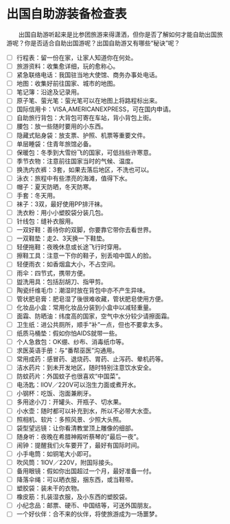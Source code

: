 # 出国自助游装备检查表  

&emsp;&emsp;出国自助游听起来是比参团旅游来得潇洒，但你是否了解如何才能自助出国旅游呢？你是否适合自助出国游呢？出国自助游又有哪些“秘诀”呢？  
* [ ] 行程表：留一份在家，让家人知道你在何处。  
* [ ] 旅游资料：收集愈详细，玩的愈称心。  
* [ ] 紧急联络电话：我国驻当地大使馆、商务办事处电话。  
* [ ] 地图：收集好前往国家、城市的地图。  
* [ ] 笔记簿：沿途及记录用。  
* [ ] 原子笔、萤光笔：萤光笔可以在地图上将路程标出来。  
* [ ] 国际信用卡：VlSA,AMERICANEXPRESS，可在国内申请。  
* [ ] 自助旅行背包：大背包可寄在车站，背小背包上街。  
* [ ] 腰包：放一些随时要用的小东西。  
* [ ] 隐藏式贴身袋：放支票、护照、机票等重要文件。  
* [ ] 单层睡袋：住青年旅馆必备。  
* [ ] 保暖包：冬季到大雪纷飞的国家，可低挡些许寒意。  
* [ ] 季节衣物：注意前往国家当时的气候、温度。  
* [ ] 换洗内衣裤：3套，如果去落后地区，不洗也可以。  
* [ ] 泳衣：旅程中有些漂亮的海滩，值得下水。  
* [ ] 帽子：夏天防晒，冬天防寒。  
* [ ] 手套：冬天用。  
* [ ] 袜子：3双，最好使用PP排汗袜。  
* [ ] 洗衣粉：用小小塑胶袋分装几包。  
* [ ] 针线包：缝补衣服用。  
* [ ] 一双好鞋：善待你的双脚，你要靠它带你去看世界。  
* [ ] 一双鞋垫：走2、3天换一下鞋垫。  
* [ ] 轻便拖鞋：夜晚休息或长途飞行时穿用。  
* [ ] 擦鞋工具：注意一下你的鞋子，别丢咱中国人的脸。  
* [ ] 轻便雨衣：如香烟盒大小，不占空间。  
* [ ] 雨伞：四节式，携带方便。  
* [ ] 盥洗用具：包括刮胡刀、指甲剪。  
* [ ] 陶瓷纤维毛巾：潮湿时放在背包中亦不产生异味。  
* [ ] 管状肥皂膏：肥皂湿了後很难收藏，管状肥皂使用方便。  
* [ ] 化妆品小盒：常用化妆品分装到小盒中以减轻重量。  
* [ ] 面霜、防晒油：纬度高的国家，空气中水分较少请擦面霜。  
* [ ] 卫生纸：进公共厕所，顺手“补”一点，但也不要拿太多。  
* [ ] 纸质马桶垫：假如你怕AIDS就带一些。  
* [ ] 个人急救包：OK绷、纱布、消毒纸巾等。  
* [ ] 求医英语手册：与“番帮巫医”沟通用。  
* [ ] 常用成药：感冒药、退烧药、胃药、止泻药、晕机药等。  
* [ ] 洁水药片：到未开发地区，随时特别注意饮水安全。  
* [ ] 防蚊药片：外国蚊子也很喜欢“中国菜”。  
* [ ] 电汤匙：llOV／220V可以泡生力面或煮开水。  
* [ ] 小钢杯：吃饭、泡面兼刷牙。  
* [ ] 多用途小刀：开罐头、开瓶子、切水果。  
* [ ] 小水壶：随时都可以补充到水，所以不必带大水壶。  
* [ ] 照相机、软片：多照风景、少照大头照。  
* [ ] 袋型望远镜：让你看清教堂顶上雕像的细部。  
* [ ] 随身听：夜晚在希腊神殿听蔡琴的“最后一夜”。  
* [ ] 闹钟：提醒我们火车要开了，最好有国际时间。  
* [ ] 小手电筒：如铜笔大小即可。  
* [ ] 吹风筒：1lOV／220V，附国际接头。  
* [ ] 备用眼镜：假如你出国超过一个月，最好准备一付。  
* [ ] 降落伞绳：可以晒衣服，捆东西，或当鞋带。  
* [ ] 塑胶袋：装未干的衣物。  
* [ ] 橡皮筋：扎装湿衣服，及小东西的塑胶袋。  
* [ ] 小纪念品：邮票、硬币、中国结等，可送外国朋友。  
* [ ] 一个好伙伴：合不来的伙伴，将使旅游成为一场噩梦。  

